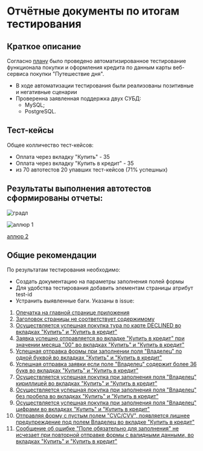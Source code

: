 # Отчётные документы по итогам тестирования
## Краткое описание
Согласно [плану](https://github.com/Nuriko13/QA-Diplom/blob/main/documents/Plan.md) было проведено автоматизированное тестирование функционала покупки и оформления кредита по данным карты веб-сервиса покупки "Путешествие дня".

+ В ходе автоматизации тестирования были реализованы позитивные и негативные сценарии
+ Проверенна заявленная поддержка двух СУБД:
  + MySQL;
  + PostgreSQL.

## Тест-кейсы

Общее колличество тест-кейсов:
+ Оплата через вкладку "Купить" - 35
+ Оплата через вкладку "Купить в кредит" - 35
+ из 70 автотестов 20 упавших тест-кейсов (71% успешных)

## Результаты выполнения автотестов сформированы отчеты:
![градл](https://github.com/user-attachments/assets/342f3a4e-f0e8-49e3-aa6e-4a4a44f661d5)

![аллюр 1](https://github.com/user-attachments/assets/348fbcdd-b375-4535-8ae1-09018528b554)

[аллюр 2](https://github.com/user-attachments/assets/61ad17d3-b35d-42ae-8b1a-d9d2070e2e64)


## Общие рекомендации
По результатам тестирования необходимо:
+ Создать документацию на параметры заполнения полей формы
+ Для удобства тестирования добавить элементам страницы атрибут test-id
+ Устранить выявленные баги. Указаны в issue:
1. [Опечатка на главной странице приложения]()
2. [Заголовок страницы не соответствует содержимому]()
3. [Осуществляется успешная покупка тура по карте DECLINED во вкладках "Купить" и "Купить в кредит"]()
4. [Заявка успешно отправляется во вкладке "Купить в кредит" при значении месяца "00" во вкладках "Купить" и "Купить в кредит"]()
5. [Успешная отправка формы при заполнении поля "Владелец" по одной буквой во вкладках "Купить" и "Купить в кредит"]()
6. [Успешная отправка заявки если поле "Владелец" содержит более 36 букв во вкладках "Купить" и "Купить в кредит"]()
7. [Осуществляется успешная покупка при заполнения поля "Владелец" кириллицей во вкладках "Купить" и "Купить в кредит"]()
8. [Осуществляется успешная покупка при заполнения поля "Владелец" без пробела во вкладках "Купить" и "Купить в кредит"]()
9. [Осуществляется успешная покупка при заполнения поля "Владелец" цифрами во вкладках "Купить" и "Купить в кредит"]()
10. [Отправляя форму с пустым полем "CVC/CVV", появляется лишнее предупреждение под полем Владелец во вкладке "Купить в кредит"]()
11. [Cообщение об ошибке "Поле обязательно для заполнения" не исчезает при повторной отправке формы с валидными данными, во вкладках "Купить" и "Купить в кредит"]()
